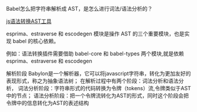Babel怎么把字符串解析成 AST，是怎么进行词法/语法分析的？

[js语法转换AST工具](https://esprima.org/demo/parse.html#)

esprima、estraverse 和 escodegen 模块是操作 AST 的三个重要模块，也是实现 babel 的核心依赖。

例如：语法转换插件需要借助 babel-core 和 babel-types 两个模块,就是依赖 esprima、estraverse 和 escodegen


解析阶段
Babylon是一个解析器，它可以将javascript字符串，转化为更加友好的表现形式，称之为抽象语法树；
在解析过程中有两个阶段：词法分析和语法分析，
  词法分析阶段：字符串形式的代码转换为令牌（tokens）流,令牌类似于AST中的节点；
  语法分析阶段：把一个令牌流转化为AST的形式，同时这个阶段会把令牌中的信息转化为AST的表述结构
  